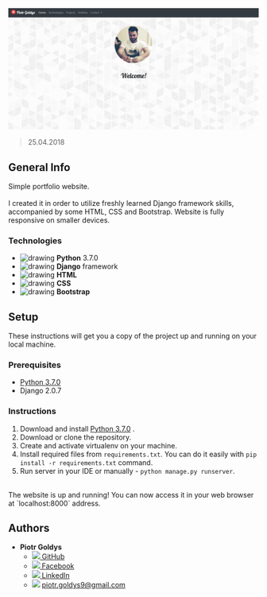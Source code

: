 
  <img src="sitegif.gif">

  
> 25.04.2018  
## __General Info__
Simple portfolio website.  
<br>
I created it in order to utilize freshly learned Django framework skills, accompanied by some HTML, CSS and Bootstrap.
Website is fully responsive on smaller devices.

### __Technologies__
* <img src="https://upload.wikimedia.org/wikipedia/commons/thumb/c/c3/Python-logo-notext.svg/2000px-Python-logo-notext.svg.png" alt="drawing" width="20px"/> __Python__ 3.7.0
* <img src="https://stermedia.pl/app/uploads/2016/04/django.jpg" alt="drawing" width="22px"/> __Django__ framework
* <img src="https://www.w3.org/html/logo/downloads/HTML5_1Color_Black.svg" alt="drawing" width="22px"/> __HTML__
* <img src="https://upload.wikimedia.org/wikipedia/commons/thumb/d/d5/CSS3_logo_and_wordmark.svg/2000px-CSS3_logo_and_wordmark.svg.png" alt="drawing" width="20px"/> __CSS__
* <img src="https://upload.wikimedia.org/wikipedia/commons/e/ea/Boostrap_logo.svg" alt="drawing" width="20px"/> __Bootstrap__

## __Setup__

These instructions will get you a copy of the project up and running on your local machine.

### __Prerequisites__

* <a target="_blank" rel="noopener noreferrer" href="https://www.python.org/downloads/">Python 3.7.0</a>
* Django 2.0.7



### __Instructions__

   1. Download and install <a target="_blank" rel="noopener noreferrer" href="https://www.python.org/downloads/">Python 3.7.0</a>
.
   2. Download or clone the repository.
   3. Create and activate virtualenv on your machine.
   4. Install required files from `requirements.txt`. You can do it easily with `pip install -r requirements.txt` command.
   5. Run server in your IDE or manually - `python manage.py runserver`.
   <br>
   The website is up and running! You can now access it in your web browser at `localhost:8000` address.





## __Authors__

* **Piotr Goldys** 
    * <a href="https://github.com/Pegietix"><img src="https://image.flaticon.com/icons/svg/25/25231.svg" height="15px"> GitHub</a>
    * <a href="https://facebook.com/Pitold"><img src="https://en.facebookbrand.com/wp-content/uploads/2016/05/flogo_rgb_hex-brc-site-250.png" height="15px"> Facebook</a>
    * <a href="https://www.linkedin.com/in/piotr-goldys/"><img src="https://encrypted-tbn0.gstatic.com/images?q=tbn:ANd9GcTW0m7yXW45tMa1MmBfOm904CyHUrPYTK8BZufKdA5O4NtvvSui" height="15px"> LinkedIn</a>
    * <img src="https://upload.wikimedia.org/wikipedia/commons/thumb/4/45/New_Logo_Gmail.svg/1280px-New_Logo_Gmail.svg.png" height="15px"> piotr.goldys9@gmail.com</a>
    

